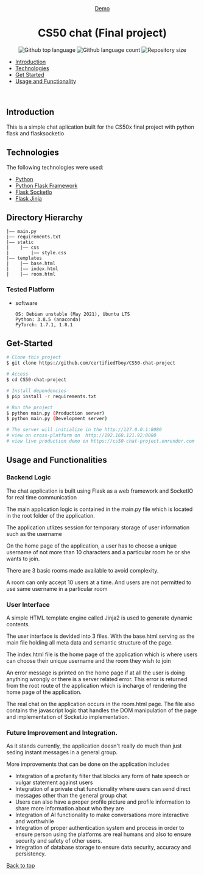 <div align="center" id="top"> 
 
  &#xa0;

<a href="https://cs50-chat-project.onrender.com">Demo</a>

</div>

<h1 align="center"> CS50 chat (Final project)</h1>

<p align="center">
  <img alt="Github top language" src="https://img.shields.io/github/languages/top/certifiedTboy/CS50-chat-project?color=56BEB8">

  <img alt="Github language count" src="https://img.shields.io/github/languages/count/certifiedTboy/CS50-chat-project?color=56BEB8">

  <img alt="Repository size" src="https://img.shields.io/github/repo-size/certifiedTboy/CS50-chat-project?color=56BEB8">

</p>

- [Introduction](#Introduction)
- [Technologies](#Technologies)
- [Get Started](#Get-Started)
- [Usage and Functionality](#)

<br>

## Introduction

This is a simple chat aplication built for the CS50x final project with python flask and flasksocketio

## Technologies

The following technologies were used:

- [Python](#Node)
- [Python Flask Framework](#Flask)
- [Flask SocketIo](#)
- [Flask Jinja](#)

## Directory Hierarchy

```
|—— main.py
|—— requirements.txt
|—— static
|    |—— css
|        |—— style.css
|—— templates
|    |—— base.html
|    |—— index.html
|    |—— room.html
```

### Tested Platform

- software
  ```
  OS: Debian unstable (May 2021), Ubuntu LTS
  Python: 3.8.5 (anaconda)
  PyTorch: 1.7.1, 1.8.1
  ```

## Get-Started

```bash
# Clone this project
$ git clone https://github.com/certifiedTboy/CS50-chat-project

# Access
$ cd CS50-chat-project

# Install dependencies
$ pip install -r requirements.txt

# Run the project
$ python main.py (Production server)
$ python main.py (Development server)

# The server will initialize in the http://127.0.0.1:8080
# view on cross-platform on  http://192.168.121.92:8080
# view live production demo on https://cs50-chat-project.onrender.com
```

## Usage and Functionalities

### Backend Logic

The chat application is built using Flask as a web framework and SocketIO for real time communication

The main application logic is contained in the main.py file which is located in the root folder of the application.

The application utlizes session for temporary storage of user information such as the username

On the home page of the application, a user has to choose a unique username of not more than 10 characters and a particular room he or she wants to join.

There are 3 basic rooms made available to avoid complexity.

A room can only accept 10 users at a time. And users are not permitted to use same username in a particular room

### User Interface

A simple HTML template engine called Jinja2 is used to generate dynamic contents.

The user interface is devided into 3 files. With the base.html serving as the main file holding all meta data and semantic structure of the page.

The index.html file is the home page of the application which is where users can choose their unique username and the room they wish to join

An error message is printed on the home page if at all the user is doing anything wrongly or there is a server related error. This error is returned from the root route of the application which is incharge of rendering the home page of the application.

The real chat on the application occurs in the room.html page. The file also contains the javascript logic that handles the DOM manipulation of the page and implementation of Socket.io implementation.

### Future Improvement and Integration.

As it stands currently, the application doesn't really do much than just seding instant messages in a general group.

More improvements that can be done on the application includes

- Integration of a profanity filter that blocks any form of hate speech or vulgar statement against users
- Integration of a private chat functionality where users can send direct messages other than the general group chat
- Users can also have a proper profile picture and profile information to share more information about who they are
- Integration of AI functionality to make conversations more interactive and worthwhile
- Integration of proper authentication system and process in order to ensure person using the platforms are real humans and also to ensure security and safety of other users.
- Integration of database storage to ensure data security, accuracy and persistency.

<a href="#top">Back to top</a>
